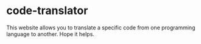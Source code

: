 # code-translator

This website allows you to translate a specific code from one programming language to another. Hope it helps.
